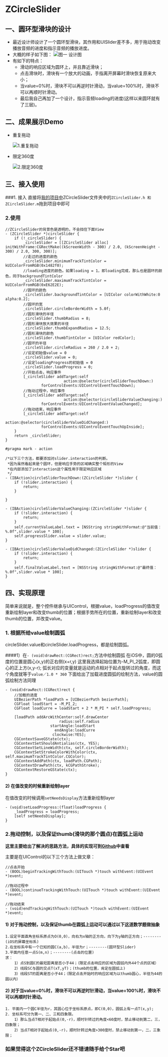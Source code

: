 # ZCircleSlider

## 一、圆环型滑块的设计
* 最近设计师设计了一个圆环型滑块，其作用和UISlider差不多，用于拖动改变播放音频的进度和指示音频的播放进度。
* 大概的样子如下图：
![图一 设计图](http://upload-images.jianshu.io/upload_images/2409226-4a19ac0071c373bc.png?imageMogr2/auto-orient/strip%7CimageView2/2/w/1240)
* 有如下的特点：
    * 滑动的响应区域为圆环上，并且靠近滑块；
    * 点击滑块时，滑块有一个放大的动画，手指离开屏幕时滑块恢复原来大小；
    * 当value=0%时，滑块不可以再逆时针滑动，当value=100%时，滑块不可以再顺时针滑动。
    * 最后我自己再加了一个设计，指示音频loading的进度(这样以来圆环就有了三层)。


## 二、成果展示Demo
* 重复拖动

	![1.重复拖动](https://github.com/JixinZhang/ZCircleSlider/blob/master/CircleSlider1.gif)

* 限定360度

	![2.限定360度](https://github.com/JixinZhang/ZCircleSlider/blob/master/CircleSlider2.gif)

## 三、接入使用
###1. 接入
直接将[我的项目中](https://github.com/JixinZhang/ZCircleSlider)ZCircleSlider文件夹中的`ZCircleSlider.h 和 ZCircleSlider.m`拖到项目中即可

### 2.使用

```
//ZCircleSlider的背景色是透明的，不会挡住下面View
- (ZCircleSlider *)circleSlider {
    if (!_circleSlider) {
        _circleSlider = [[ZCircleSlider alloc] initWithFrame:CGRectMake((kScreenWidth - 300) / 2.0, (kScreenHeight - 300) / 2.0, 300, 300)];
        //走过的进度的颜色
        _circleSlider.minimumTrackTintColor = kUIColorFromRGB(0x1482f0);
        //loading进度的颜色。如果loading = 1，即loading完成，那么也是圆环的颜色，同于backgroundTintColor
        _circleSlider.maximumTrackTintColor = kUIColorFromRGB(0xE62E2E);
        //圆环的颜色
        _circleSlider.backgroundTintColor = [UIColor colorWithWhite:0 alpha:0.2];
        //圆环的宽
        _circleSlider.circleBorderWidth = 5.0f;
        //圆形滑块的半径
        _circleSlider.thumbRadius = 8;
        //圆形滑块放大效果的半径
        _circleSlider.thumbExpandRadius = 12.5;
        //圆形滑块的颜色
        _circleSlider.thumbTintColor = [UIColor redColor];
        //圆环的半径
        _circleSlider.circleRadius = 260 / 2.0 + 2;
        //设定初始值value = 0
        _circleSlider.value = 0;
        //设定loadingProgress的初始值 = 0
        _circleSlider.loadProgress = 0;
        //开始点击，响应事件
        [_circleSlider addTarget:self
                          action:@selector(circleSliderTouchDown:)
                forControlEvents:UIControlEventTouchDown];
        //拖动过程中，响应事件
        [_circleSlider addTarget:self
                          action:@selector(circleSliderValueChanging:)
                forControlEvents:UIControlEventValueChanged];
        //拖动结束，响应事件
        [_circleSlider addTarget:self
                          action:@selector(circleSliderValueDidChanged:)
                forControlEvents:UIControlEventTouchUpInside];
    }
    return _circleSlider;
}

#pragma mark - action

/*以下三个方法，都要添加对slider.interaction的判断。
 *因为虽然看起来是个圆环，但是响应手势的区域确实整个矩形的View
 *在内部添加了interaction这个属性用于限定响应区域
 */
- (IBAction)circleSliderTouchDown:(ZCircleSlider *)slider {
    if (!slider.interaction) {
        return;
    }
    
}

- (IBAction)circleSliderValueChanging:(ZCircleSlider *)slider {
    if (!slider.interaction) {
        return;
    }
    self.currentValueLabel.text = [NSString stringWithFormat:@"当前值：%.0f",slider.value * 100];
    self.progressSlider.value = slider.value;
}

- (IBAction)circleSliderValueDidChanged:(ZCircleSlider *)slider {
    if (!slider.interaction) {
        return;
    }
    self.finalValueLabel.text = [NSString stringWithFormat:@"最终值：%.0f",slider.value * 100];
}

```

## 四、实现原理
简单来说就是，整个控件继承与UIControl，根据value，loadProgress的值改变重新绘制layer和改变thumb的位置；根据手势所在的位置，重新绘制layer和改变thumb的位置，并改变value。
### 1. 根据所给value绘制圆弧
circleSlider.value和circleSlider.loadProgress，都是绘制圆弧。

####1）在`- (void)drawRect:(CGRect)rect;`方法中绘制圆弧
在iOS中，圆的0弧度的位置是圆心(x,y)的正右侧(x+r,y)
这里我选择起始位置为-M_PI_2弧度，即圆心的正上方(x,y-r);
弧长对应的变量就是运动的点相对于起点旋转过的角度，而这个角度就等于`value／1.0 * 360`
下面给出了加载进度圆弧的绘制方法，value的圆弧绘制方法同理
```
- (void)drawRect:(CGRect)rect {
    //加载的进度
    UIBezierPath *loadPath = [UIBezierPath bezierPath];
    CGFloat loadStart = -M_PI_2;
    CGFloat loadCurre = loadStart + 2 * M_PI * self.loadProgress;
    
    [loadPath addArcWithCenter:self.drawCenter
                        radius:self.radius
                    startAngle:loadStart
                      endAngle:loadCurre
                     clockwise:YES];
    CGContextSaveGState(ctx);
    CGContextSetShouldAntialias(ctx, YES);
    CGContextSetLineWidth(ctx, self.circleBorderWidth);
    CGContextSetStrokeColorWithColor(ctx, self.maximumTrackTintColor.CGColor);
    CGContextAddPath(ctx, loadPath.CGPath);
    CGContextDrawPath(ctx, kCGPathStroke);
    CGContextRestoreGState(ctx);
}
```
#### 2) 在值改变的时候重新绘制layer
在值改变的时候调用`setNeedsDisplay`方法重新绘制layer

```
- (void)setLoadProgress:(float)loadProgress {
    _loadProgress = loadProgress;
    [self setNeedsDisplay];
}

```

### 2.拖动控制，以及保证thumb(滑块的那个圆点)在圆弧上运动
**这里主要给出了解决的思路方法，具体的实现可到[Github](https://github.com/JixinZhang/ZCircleSlider/)中查看**

主要是在UIControl的以下三个方法上做文章：

```
//点击开始
- (BOOL)beginTrackingWithTouch:(UITouch *)touch withEvent:(UIEvent *)event;

//拖动过程中
- (BOOL)continueTrackingWithTouch:(UITouch *)touch withEvent:(UIEvent *)event;

//拖动结束
- (void)endTrackingWithTouch:(UITouch *)touch withEvent:(UIEvent *)event;
```

#### 1) 对于拖动控制，以及保证thumb在圆弧上运动可以通过以下这道数学题做抽象
```
1.设定平面直角坐标系原点为O(0,0)，向右为x轴的正方向，向下为y轴的正方向；--------(iOS的屏幕坐标系)
2.在坐标系中有一个已知的圆C(a,b)，半径为r；--------(圆环型Slider)
3.平面内任意一点S(m,n)；--------(点击的位置)
求：
	1）点S到圆C的最短距离是否小于44；（限定点击响应的区域为圆弧内外44个点的区域）
	2）线段SC与圆的交点T(xT,yT)；(thumb的位置，肯定在圆弧上)
	3）线段ST的距离是否小于44；（限定点击开始时的响应区域为以thumb圆心，半径为44的圆以内）

```

#### 2) 对于当value=0%时，滑块不可以再逆时针滑动，当value=100%时，滑块不可以再顺时针滑动。

```
1. 平面内一个圆C半径为r，其圆心位于坐标系原点，即C(0,0)，圆弧上有一点T(x,y);
2. 坐标系可分为第一、二、三和四象限。
	1）那么当点T相对于起始点(0,-r)，顺时针转过的角度<60度时，禁止移动到第二，三，四象限；
	2）当点T相对于起始点(0,-r)，顺时针转过角度>300度时，禁止移动到第一，二，三象限；

```

### 如果觉得这个ZCircleSlider还不错请随手给个Star吧
